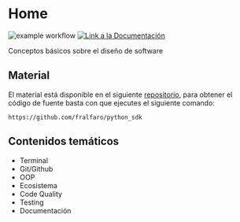 # Home
![example workflow](https://github.com/fralfaro/python_sdk/actions/workflows/documentation.yml/badge.svg)
<a href="https://fralfaro.github.io/python_sdk/"><img alt="Link a la Documentación" src="https://img.shields.io/badge/docs-link-brightgreen"></a>


Conceptos básicos sobre el diseño de software

## Material

El material está disponible en el siguiente [repositorio](https://github.com/fralfaro/python_sdk), para obtener el código de fuente basta con que ejecutes el siguiente comando:

```
https://github.com/fralfaro/python_sdk
```

## Contenidos temáticos

* Terminal
* Git/Github
* OOP
* Ecosistema
* Code Quality
* Testing
* Documentación




